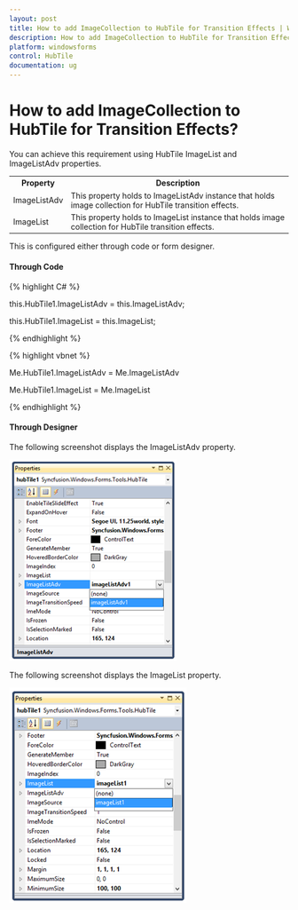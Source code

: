 ```yaml
---
layout: post
title: How to add ImageCollection to HubTile for Transition Effects | Windows Forms | Syncfusion
description: How to add ImageCollection to HubTile for Transition Effects
platform: windowsforms
control: HubTile
documentation: ug
---
```


# How to add ImageCollection to HubTile for Transition Effects?



You can achieve this requirement using HubTile ImageList and ImageListAdv properties.



<Table>
<tr>
<th>Property</th>
<th>Description</th>
</tr>
<tr>
<td>ImageListAdv</td>
<td>This property holds to ImageListAdv instance that holds image collection for HubTile transition effects.</td>
</tr>
<tr>
<td>ImageList</td>
<td>This property holds to ImageList instance that holds image collection for HubTile transition effects.</td>
</tr>
</Table>
 

This is configured either through code or form designer.

#### Through Code

{% highlight C# %}  

 

this.HubTile1.ImageListAdv = this.ImageListAdv;

 

this.HubTile1.ImageList = this.ImageList;

 {% endhighlight %}

{% highlight vbnet %} 
 

Me.HubTile1.ImageListAdv = Me.ImageListAdv

 

Me.HubTile1.ImageList = Me.ImageList

{% endhighlight %}

#### Through Designer

The following screenshot displays the ImageListAdv property.


![](Frequently-asked-questions-images/FAQ_img1.png)


The following screenshot displays the ImageList property.


![](Frequently-asked-questions-images/FAQ_img2.png)
